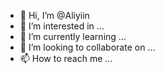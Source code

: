 - 👋 Hi, I’m @Aliyiin
- 👀 I’m interested in ...
- 🌱 I’m currently learning ...
- 💞️ I’m looking to collaborate on ...
- 📫 How to reach me ...

<!---
Aliyiin/Aliyiin is a ✨ special ✨ repository because its `README.md` (this file) appears on your GitHub profile.
You can click the Preview link to take a look at your changes.
--->
